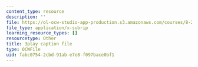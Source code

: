 ```yaml
---
content_type: resource
description: ''
file: https://ol-ocw-studio-app-production.s3.amazonaws.com/courses/8-286-the-early-universe-fall-2013/fabc07542cbd91abe7e8f097bace0bf1_45RQrWHzovU.srt
file_type: application/x-subrip
learning_resource_types: []
resourcetype: Other
title: 3play caption file
type: OCWFile
uid: fabc0754-2cbd-91ab-e7e8-f097bace0bf1
---
```

